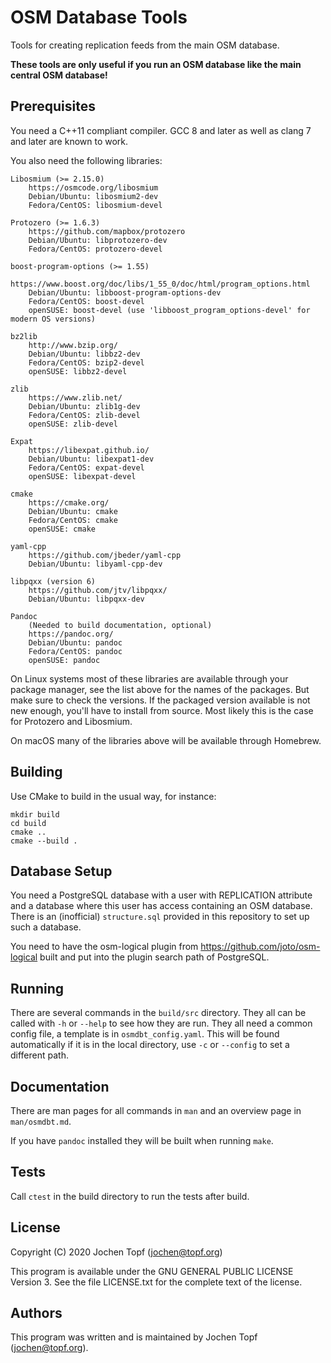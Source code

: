 
# OSM Database Tools

Tools for creating replication feeds from the main OSM database.

**These tools are only useful if you run an OSM database like the main central
OSM database!**


## Prerequisites

You need a C++11 compliant compiler. GCC 8 and later as well as clang 7 and
later are known to work.

You also need the following libraries:

    Libosmium (>= 2.15.0)
        https://osmcode.org/libosmium
        Debian/Ubuntu: libosmium2-dev
        Fedora/CentOS: libosmium-devel

    Protozero (>= 1.6.3)
        https://github.com/mapbox/protozero
        Debian/Ubuntu: libprotozero-dev
        Fedora/CentOS: protozero-devel

    boost-program-options (>= 1.55)
        https://www.boost.org/doc/libs/1_55_0/doc/html/program_options.html
        Debian/Ubuntu: libboost-program-options-dev
        Fedora/CentOS: boost-devel
        openSUSE: boost-devel (use 'libboost_program_options-devel' for modern OS versions)

    bz2lib
        http://www.bzip.org/
        Debian/Ubuntu: libbz2-dev
        Fedora/CentOS: bzip2-devel
        openSUSE: libbz2-devel

    zlib
        https://www.zlib.net/
        Debian/Ubuntu: zlib1g-dev
        Fedora/CentOS: zlib-devel
        openSUSE: zlib-devel

    Expat
        https://libexpat.github.io/
        Debian/Ubuntu: libexpat1-dev
        Fedora/CentOS: expat-devel
        openSUSE: libexpat-devel

    cmake
        https://cmake.org/
        Debian/Ubuntu: cmake
        Fedora/CentOS: cmake
        openSUSE: cmake

    yaml-cpp
        https://github.com/jbeder/yaml-cpp
        Debian/Ubuntu: libyaml-cpp-dev

    libpqxx (version 6)
        https://github.com/jtv/libpqxx/
        Debian/Ubuntu: libpqxx-dev

    Pandoc
        (Needed to build documentation, optional)
        https://pandoc.org/
        Debian/Ubuntu: pandoc
        Fedora/CentOS: pandoc
        openSUSE: pandoc

On Linux systems most of these libraries are available through your package
manager, see the list above for the names of the packages. But make sure to
check the versions. If the packaged version available is not new enough, you'll
have to install from source. Most likely this is the case for Protozero and
Libosmium.

On macOS many of the libraries above will be available through Homebrew.


## Building

Use CMake to build in the usual way, for instance:

```
mkdir build
cd build
cmake ..
cmake --build .
```

## Database Setup

You need a PostgreSQL database with a user with REPLICATION attribute and a
database where this user has access containing an OSM database. There is an
(inofficial) `structure.sql` provided in this repository to set up such a
database.

You need to have the osm-logical plugin from
https://github.com/joto/osm-logical built and put into the plugin search path
of PostgreSQL.

## Running

There are several commands in the `build/src` directory. They all can be
called with `-h` or `--help` to see how they are run. They all need a common
config file, a template is in `osmdbt_config.yaml`. This will be found
automatically if it is in the local directory, use `-c` or `--config` to
set a different path.


## Documentation

There are man pages for all commands in `man` and an overview page in
`man/osmdbt.md`.

If you have `pandoc` installed they will be built when running `make`.


## Tests

Call `ctest` in the build directory to run the tests after build.


## License

Copyright (C) 2020  Jochen Topf (jochen@topf.org)

This program is available under the GNU GENERAL PUBLIC LICENSE Version 3.
See the file LICENSE.txt for the complete text of the license.


## Authors

This program was written and is maintained by Jochen Topf (jochen@topf.org).

